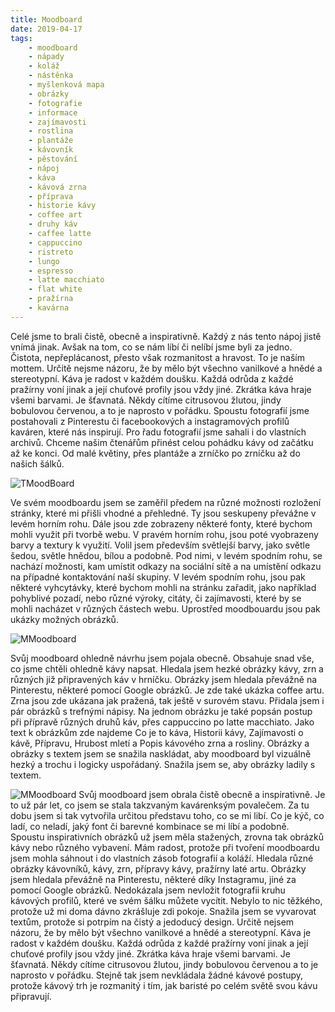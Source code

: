 ```yaml
---
title: Moodboard
date: 2019-04-17
tags: 
    - moodboard
    - nápady
    - koláž
    - nástěnka
    - myšlenková mapa
    - obrázky
    - fotografie
    - informace
    - zajímavosti
    - rostlina
    - plantáže
    - kávovník
    - pěstování
    - nápoj
    - káva
    - kávová zrna
    - příprava
    - historie kávy
    - coffee art
    - druhy káv
    - caffee latte
    - cappuccino
    - ristreto
    - lungo
    - espresso
    - latte macchiato
    - flat white
    - pražírna
    - kavárna
---
```

Celé jsme to brali čistě, obecně a inspirativně. Každý z nás tento nápoj jistě vnímá jinak. Avšak na tom, co se nám líbí či nelíbí jsme byli za jedno. Čistota, nepřeplácanost, přesto však rozmanitost a hravost. To je naším mottem. Určitě nejsme názoru, že by mělo být všechno vanilkové a hnědé a stereotypní. Káva je radost v každém doušku. Každá odrůda z každé pražírny voní jinak a její chuťové profily jsou vždy jiné. Zkrátka káva hraje všemi barvami. Je šťavnatá. Někdy cítíme citrusovou žlutou, jindy bobulovou červenou, a to je naprosto v pořádku. Spoustu fotografií jsme postahovali z Pinterestu či facebookových a instagramových profilů kaváren, které nás inspirují. Pro řadu fotografií jsme sahali i do vlastních archivů. Chceme našim čtenářům přinést celou pohádku kávy od začátku až ke konci. Od malé květiny, přes plantáže a zrníčko po zrníčku až do našich šálků.

![TMoodBoard](https://i.imgur.com/tvp5otG.jpg)

Ve svém moodboardu jsem se zaměřil předem na různé možnosti rozložení stránky, které mi přišli vhodné a přehledné. Ty jsou seskupeny převážne v levém horním rohu. Dále jsou zde zobrazeny některé fonty, které bychom mohli využit při tvorbě webu. V pravém horním rohu, jsou poté vyobrazeny barvy a textury k využití. Volil jsem především světlejší barvy, jako světle šedou, světle hnědou, bílou a podobně. Pod nimi, v levém spodním rohu, se nachází možnosti, kam umístit odkazy na sociální sítě a na umístění odkazu na případné kontaktování naší skupiny. V levém spodním rohu, jsou pak některé vyhcytávky, které bychom mohli na stránku zařadit, jako například pohyblivé pozadí, nebo různé výroky, citáty, či zajímavosti, které by se mohli nacházet v různých částech webu. Uprostřed moodbouardu jsou pak ukázky možných obrázků.


![MMoodboard](https://i.imgur.com/2g1BtvW.png)

Svůj moodboard ohledně návrhu jsem pojala obecně. Obsahuje snad vše, co jsme chtěli ohledně kávy napsat. Hledala jsem hezké obrázky kávy, zrn a různých již připravených káv v hrníčku. Obrázky jsem hledala převážně na Pinterestu, některé pomocí Google obrázků. Je zde také ukázka coffee artu. Zrna jsou zde ukázana jak pražená, tak ještě v surovém stavu. Přidala jsem i pár obrázků s trefnými nápisy. Na jednom obrázku je také popsán postup při přípravě různých druhů káv, přes cappuccino po latte macchiato. Jako text k obrázkům zde najdeme Co je to káva, Historii kávy, Zajímavosti o kávě, Přípravu, Hrubost mletí a Popis kávového zrna a rosliny. Obrázky a obrázky s textem jsem se snažila naskládat, aby moodboard byl vizuálně hezký a trochu i logicky uspořádaný. Snažila jsem se, aby obrázky ladily s textem.

![MMoodboard](https://i.imgur.com/wxXe7oq.jpg)
Svůj moodboard jsem obrala čistě obecně a inspirativně. Je to už pár let, co jsem se stala takzvaným kavárenksým povalečem. Za tu dobu jsem si tak vytvořila určitou představu toho, co se mi libí. Co je kýč, co ladí, co neladí, jaký font či barevné kombinace se mi líbí a podobně. Spoustu inspirativních obrázků už jsem měla stažených, zrovna tak obrázků kávy nebo různého vybavení. Mám radost, protože při tvoření moodboardu jsem mohla sáhnout i do vlastních zásob fotografií a koláží. Hledala různé obrázky kávovníků, kávy, zrn, přípravy kávy, pražírny laté artu. Obrázky jsem hledala převážně na Pinterestu, některé díky Instagramu, jiné za pomocí Google obrázků. Nedokázala jsem nevložit fotografii kruhu kávových profilů, které ve svém šálku můžete vycítit. Nebylo to nic těžkého, protože už mi doma dávno zkrášluje zdi pokoje. Snažila jsem se vyvarovat textům, protože si potrpím na čistý a jedoducý design. Určitě nejsem názoru, že by mělo být všechno vanilkové a hnědé a stereotypní. Káva je radost v každém doušku. Každá odrůda z každé pražírny voní jinak a její chuťové profily jsou vždy jiné. Zkrátka káva hraje všemi barvami. Je šťavnatá. Někdy cítíme citrusovou žlutou, jindy bobulovou červenou a to je naprosto v pořádku. Stejně tak jsem nevkládala žádné kávové postupy, protože kávový trh je rozmanitý i tím, jak baristé po celém světě svou kávu připravují. 